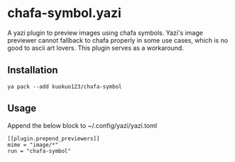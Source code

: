 # chafa-symbol.yazi

A yazi plugin to preview images using chafa symbols. Yazi's image previewer cannot fallback to chafa properly in some use cases, which is no good to ascii art lovers. This plugin serves as a workaround.

## Installation

```
ya pack --add kuokuo123/chafa-symbol
```

## Usage

Append the below block to ~/.config/yazi/yazi.toml

```
[[plugin.prepend_previewers]]
mime = "image/*"
run = "chafa-symbol"
```
